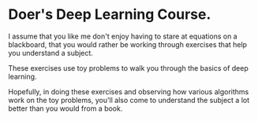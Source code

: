 # Doer's Deep Learning Course.

I assume that you like me don't enjoy having to stare at equations on a blackboard, that you would rather be working through exercises that help you understand a subject.

These exercises use toy problems to walk you through the basics of deep learning.

Hopefully, in doing these exercises and observing how various algorithms work on the toy problems, you'll also come to understand the subject a lot better than you would from a book.
